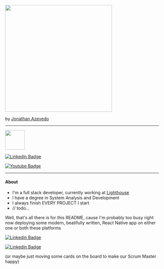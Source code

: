 <img src="https://user-images.githubusercontent.com/25889391/121819110-ca213500-cc61-11eb-8f84-13b763f69a23.png" width="350" />

by [Jonathan Azevedo](https://www.linkedin.com/in/jonathan-azevedo-32078320a/)

____

<a href="https://gustavokuze.com.br/"><img width="64" src="https://gustavokuze.com.br/img/logo_preto_vermelho_transparent.png" /></a>

[![Linkedin Badge](https://img.shields.io/badge/LinkedIn-0077B5?style=for-the-badge&logo=linkedin&logoColor=white)](https://www.linkedin.com/in/gustavo-kuze/) 

[![Youtube Badge](https://img.shields.io/badge/YouTube-FF0000?style=for-the-badge&logo=youtube&logoColor=white)](https://www.youtube.com/channel/UCJTBSPHINM15lPd68BzCvXA) 

____

#### About

- I'm a full stack developer, currently working at [Lighthouse](https://lighthouseit.com.br/)
- I have a degree in System Analysis and Development
- I always finish EVERY PROJECT I start
- // todo...

Well, that's all there is for this README, cause I'm probably too busy right now deploying some modern, beatifully written, React Native app on either one or both these platforms

[![Linkedin Badge](https://img.shields.io/badge/Google_Play-414141?style=for-the-badge&logo=google-play&logoColor=white)](https://gustavokuze.com.br) 

[![Linkedin Badge](https://img.shields.io/badge/App_Store-0D96F6?style=for-the-badge&logo=app-store&logoColor=white)](https://gustavokuze.com.br) 

(or maybe just moving some cards on the board to make our Scrum Master happy)
